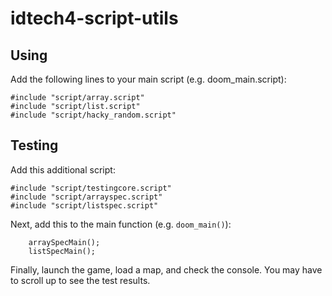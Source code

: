 # idtech4-script-utils

## Using

Add the following lines to your main script (e.g. doom_main.script):

```
#include "script/array.script"
#include "script/list.script"
#include "script/hacky_random.script"
```

## Testing

Add this additional script:
```
#include "script/testingcore.script"
#include "script/arrayspec.script"
#include "script/listspec.script"
```

Next, add this to the main function (e.g. `doom_main()`):
```
	arraySpecMain();
	listSpecMain();
```
Finally, launch the game, load a map, and check the console. You may have to scroll up to see the test results.
